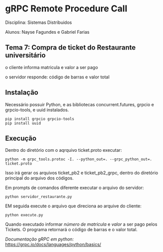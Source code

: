 # gRPC Remote Procedure Call

Disciplina: Sistemas Distribuidos

Alunos: Nayse Fagundes e Gabriel Farias 

## Tema 7: Compra de ticket do Restaurante universitário

o cliente informa matricula e valor a ser pago

o servidor responde: código de barras e valor total


## Instalação


Necessário possuir Python, e as bibliotecas concurrent.futures, grpcio e grpcio-tools, e uuid instalados.


```
pip install grpcio grpcio-tools
pip install uuid
```

## Execução

Dentro do diretório com o aqrquivo ticket.proto executar:
```
python -m grpc_tools.protoc -I. --python_out=. --grpc_python_out=. ticket.proto
```

Isso irá gerar os arquivos ticket_pb2 e ticket_pb2_grpc, dentro do diretório principal do arquivo dos códigos.

Em prompts de comandos diferente executar o arquivo do servidor:

```
python servidor_restaurante.py
```
EM seguida execute o arquivo que direciona ao arquive do cliente: 
```
python execute.py
```
Quando executado informar _número de matricula_ e _valor_ a ser pago pelos Tickets. O programa retornará o código de barras e o valor total.


_Documentação gRPC em python:_ https://grpc.io/docs/languages/python/basics/
